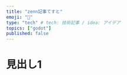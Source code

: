```yaml
---
title: "zenn記事てすと"
emoji: "🔪"
type: "tech" # tech: 技術記事 / idea: アイデア
topics: ["godot"]
published: false
---
```


# 見出し1
